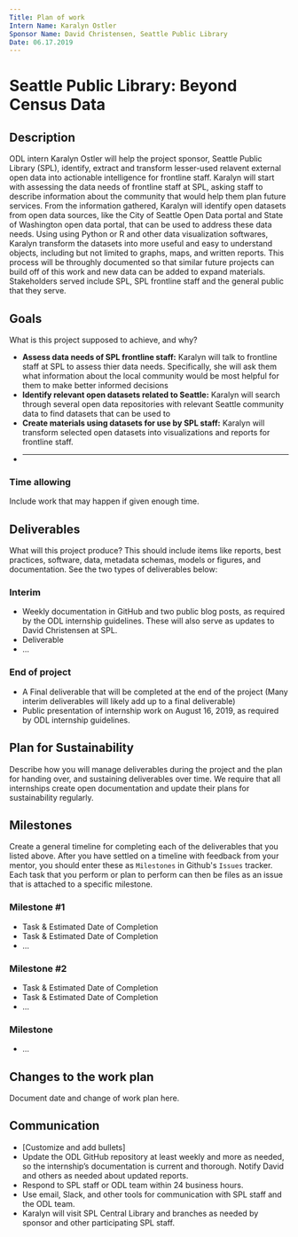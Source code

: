 ```yaml
---
Title: Plan of work
Intern Name: Karalyn Ostler
Sponsor Name: David Christensen, Seattle Public Library
Date: 06.17.2019
---
```


# Seattle Public Library: Beyond Census Data

## Description  
ODL intern Karalyn Ostler will help the project sponsor, Seattle Public Library (SPL), identify, extract and transform lesser-used relavent external open data into actionable intelligence for frontline staff. Karalyn will start with assessing the data needs of frontline staff at SPL, asking staff to describe information about the community that would help them plan future services. From the information gathered, Karalyn will identify open datasets from open data sources, like the City of Seattle Open Data portal and State of Washington open data portal, that can be used to address these data needs. Using using Python or R and other data visualization softwares, Karalyn transform the datasets into more useful and easy to understand objects, including but not limited to graphs, maps, and written reports. This process will be throughly documented so that similar future projects can build off of this work and new data can be added to expand materials. Stakeholders served include SPL, SPL frontline staff and the general public that they serve.


## Goals     
What is this project supposed to achieve, and why?

- **Assess data needs of SPL frontline staff:** Karalyn will talk to frontline staff at SPL to assess thier data needs. Specifically, she will ask them what information about the local community would be most helpful for them to make better informed decisions 
- **Identify relevant open datasets related to Seattle:** Karalyn will search through several open data repositories with relevant Seattle community data to find datasets that can be used to 
- **Create materials using datasets for use by SPL staff:** Karalyn will transform selected open datasets into visualizations and reports for frontline staff.
- ****

<!-- ### Out of scope 
Optional section, but nice to have when out of scope work starts to creep in...  -->

### Time allowing
Include work that may happen if given enough time.

## Deliverables    
What will this project produce? This should include items like reports, best practices, software, data, metadata schemas, models or figures, and documentation. See the two types of deliverables below: 

### Interim     
- Weekly documentation in GitHub and two public blog posts, as required by the ODL internship guidelines. These will also serve as updates to David Christensen at SPL.
- Deliverable
- ...

### End of project
- A Final deliverable that will be completed at the end of the project (Many interim deliverables will likely add up to a final deliverable)
- Public presentation of internship work on August 16, 2019, as required by ODL internship guidelines.


## Plan for Sustainability       
Describe how you will manage deliverables during the project and the plan for handing over, and sustaining deliverables over time. We require that all internships create open documentation and update their plans for sustainability regularly.

## Milestones    
Create a general timeline for completing each of the deliverables that you listed above. After you have settled on a timeline with feedback from your mentor, you should enter these as `Milestones` in Github's `Issues` tracker. Each task that you perform or plan to perform can then be files as an issue that is attached to a specific milestone.

### Milestone #1
- Task & Estimated Date of Completion
- Task & Estimated Date of Completion
- ...
### Milestone #2
- Task & Estimated Date of Completion
- Task & Estimated Date of Completion
- ...
### Milestone #
- ...

## Changes to the work plan
Document date and change of work plan here.

## Communication

- [Customize and add bullets]
- Update the ODL GitHub repository at least weekly and more as needed, so the internship’s documentation is current and thorough. Notify David and others as needed about updated reports.
- Respond to SPL staff or ODL team within 24 business hours.
- Use email, Slack, and other tools for communication with SPL staff and the ODL team.
- Karalyn will visit SPL Central Library and branches as needed by sponsor and other participating SPL staff.
